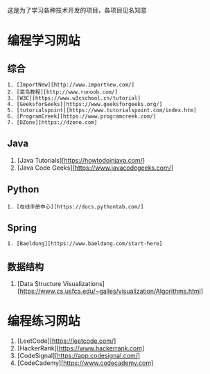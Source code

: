 这是为了学习各种技术开发的项目，各项目见名知意



# 编程学习网站

## 综合

 	1. [ImportNew][http://www.importnew.com/]
 	2. [菜鸟教程][http://www.runoob.com/]
 	3. [W3C][https://www.w3cschool.cn/tutorial]
 	4. [GeeksforGeeks][https://www.geeksforgeeks.org/]
 	5. [tutorialspoint][https://www.tutorialspoint.com/index.htm]
 	6. [ProgramCreek][https://www.programcreek.com/]
 	7. [DZone][https://dzone.com]

## Java

1. [Java Tutorials][https://howtodoinjava.com/]
2. [Java Code Geeks][https://www.javacodegeeks.com/]

## Python

   	1. [在线手册中心][https://docs.pythontab.com/]

## Spring

   	1. [Baeldung][https://www.baeldung.com/start-here]

## 数据结构

1. [Data Structure Visualizations][https://www.cs.usfca.edu/~galles/visualization/Algorithms.html]

# 编程练习网站

1. [LeetCode][https://leetcode.com/]
2. [HackerRank][https://www.hackerrank.com]
3. [CodeSignal][https://app.codesignal.com/]
4. [CodeCademy][https://www.codecademy.com]

